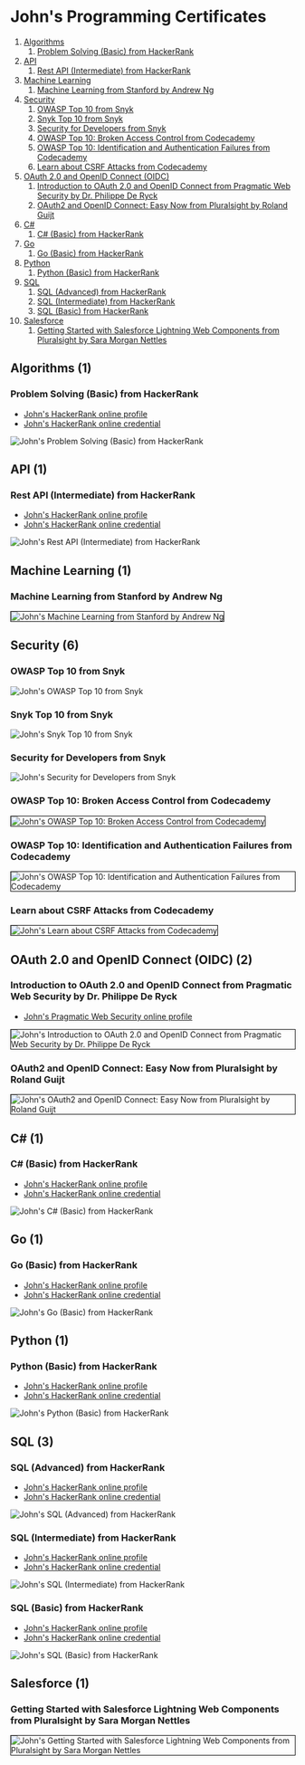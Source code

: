 # John's Programming Certificates
1. [Algorithms](#algorithms-1)
    1. [Problem Solving (Basic) from HackerRank](#problem-solving-basic-from-hackerrank)
1. [API](#api-1)
    1. [Rest API (Intermediate) from HackerRank](#rest-api-intermediate-from-hackerrank)
1. [Machine Learning](#machine-learning-1)
    1. [Machine Learning from Stanford by Andrew Ng](#machine-learning-from-stanford-by-andrew-ng)
1. [Security](#security-6)
    1. [OWASP Top 10 from Snyk](#owasp-top-10-from-snyk)
    1. [Snyk Top 10 from Snyk](#snyk-top-10-from-snyk)
    1. [Security for Developers from Snyk](#security-for-developers-from-snyk)
    1. [OWASP Top 10: Broken Access Control from Codecademy](#owasp-top-10-broken-access-control-from-codecademy)
    1. [OWASP Top 10: Identification and Authentication Failures from Codecademy](#owasp-top-10-identification-and-authentication-failures-from-codecademy)
    1. [Learn about CSRF Attacks from Codecademy](#learn-about-csrf-attacks-from-codecademy)
1. [OAuth 2.0 and OpenID Connect (OIDC)](#oauth-20-and-openid-connect-oidc-2)
    1. [Introduction to OAuth 2.0 and OpenID Connect from Pragmatic Web Security by Dr. Philippe De Ryck](#introduction-to-oauth-20-and-openid-connect-from-pragmatic-web-security-by-dr-philippe-de-ryck)
    1. [OAuth2 and OpenID Connect: Easy Now from Pluralsight by Roland Guijt](#oauth2-and-openid-connect-easy-now-from-pluralsight-by-roland-guijt)
1. [C#](#c-1)
    1. [C# (Basic) from HackerRank](#c-basic-from-hackerrank)
1. [Go](#go-1)
    1. [Go (Basic) from HackerRank](#go-basic-from-hackerrank)
1. [Python](#python-1)
    1. [Python (Basic) from HackerRank](#python-basic-from-hackerrank)
1. [SQL](#sql-3)
    1. [SQL (Advanced) from HackerRank](#sql-advanced-from-hackerrank)
    1. [SQL (Intermediate) from HackerRank](#sql-intermediate-from-hackerrank)
    1. [SQL (Basic) from HackerRank](#sql-basic-from-hackerrank)
1. [Salesforce](#salesforce-1)
    1. [Getting Started with Salesforce Lightning Web Components from Pluralsight by Sara Morgan Nettles](#getting-started-with-salesforce-lightning-web-components-from-pluralsight-by-sara-morgan-nettles)
## Algorithms (1)
### Problem Solving (Basic) from HackerRank
* [John's HackerRank online profile](https://www.hackerrank.com/profile/grokify)
* [John's HackerRank online credential](https://www.hackerrank.com/certificates/354553bb6ea7)

![John's Problem Solving (Basic) from HackerRank](cert_programming_problem-solving_hackerrank_problem-solving-basic_2023-07-08.png)

## API (1)
### Rest API (Intermediate) from HackerRank
* [John's HackerRank online profile](https://www.hackerrank.com/profile/grokify)
* [John's HackerRank online credential](https://www.hackerrank.com/certificates/4c5d7cc60c64)

![John's Rest API (Intermediate) from HackerRank](cert_programming_rest-api_hackerrank_rest-api-intermediate_2023-07-08.png)

## Machine Learning (1)
### Machine Learning from Stanford by Andrew Ng

<img src="../cert_machine-learning_stanford_machine-learning_2014-09-30_cert-972303~7600383.png" alt="John's Machine Learning from Stanford by Andrew Ng" style="border:1px solid #000000" />

## Security (6)
### OWASP Top 10 from Snyk

![John's OWASP Top 10 from Snyk](cert_security_owaasp-top-10_snyk_2024-03-09.png)

### Snyk Top 10 from Snyk

![John's Snyk Top 10 from Snyk](cert_security_snyk-top-10_snyk_2024-03-09.png)

### Security for Developers from Snyk

![John's Security for Developers from Snyk](cert_security_security-for-developers_snyk_2024-03-09.png)

### OWASP Top 10: Broken Access Control from Codecademy

<img src="../cert_security_owasp-top-10-broken-access-control_codecademy_2024-03-27.png" alt="John's OWASP Top 10: Broken Access Control from Codecademy" style="border:1px solid #000000" />

### OWASP Top 10: Identification and Authentication Failures from Codecademy

<img src="../cert_security_owasp-top-10-identification-and-authentication-failures_codecademy_2024-03-28.png" alt="John's OWASP Top 10: Identification and Authentication Failures from Codecademy" style="border:1px solid #000000" />

### Learn about CSRF Attacks from Codecademy

<img src="../cert_security_learn-about-csrf-attacks_codecademy_2024-03-27.png" alt="John's Learn about CSRF Attacks from Codecademy" style="border:1px solid #000000" />

## OAuth 2.0 and OpenID Connect (OIDC) (2)
### Introduction to OAuth 2.0 and OpenID Connect from Pragmatic Web Security by Dr. Philippe De Ryck
* [John's Pragmatic Web Security online profile](https://courses.pragmaticwebsecurity.com/certificates/ismezbjb1w)

<img src="../cert_security_intro-to-oauth2-and-openid-connect-oidc_pragmaticwebsecurity_cert-ismezbjb1w_2024-03-24.png" alt="John's Introduction to OAuth 2.0 and OpenID Connect from Pragmatic Web Security by Dr. Philippe De Ryck" style="border:1px solid #000000" />

### OAuth2 and OpenID Connect: Easy Now from Pluralsight by Roland Guijt

<img src="../cert_security_oauth2-and-openid-connect-easy-now_pluralsight_2024-03-27.png" alt="John's OAuth2 and OpenID Connect: Easy Now from Pluralsight by Roland Guijt" style="border:1px solid #000000" />

## C# (1)
### C# (Basic) from HackerRank
* [John's HackerRank online profile](https://www.hackerrank.com/profile/grokify)
* [John's HackerRank online credential](https://www.hackerrank.com/certificates/0b44cb39a3b8)

![John's C# (Basic) from HackerRank](cert_programming_csharp_hackerrank_csharp-basic_2023-07-16.png)

## Go (1)
### Go (Basic) from HackerRank
* [John's HackerRank online profile](https://www.hackerrank.com/profile/grokify)
* [John's HackerRank online credential](https://www.hackerrank.com/certificates/7666f51dbcdf)

![John's Go (Basic) from HackerRank](cert_programming_go_hackerrank_go-basic_2023-07-07.png)

## Python (1)
### Python (Basic) from HackerRank
* [John's HackerRank online profile](https://www.hackerrank.com/profile/grokify)
* [John's HackerRank online credential](https://www.hackerrank.com/certificates/b72ee71f1292)

![John's Python (Basic) from HackerRank](cert_programming_python_hackerrank_python-basic_2023-07-08.png)

## SQL (3)
### SQL (Advanced) from HackerRank
* [John's HackerRank online profile](https://www.hackerrank.com/profile/grokify)
* [John's HackerRank online credential](https://www.hackerrank.com/certificates/3398beadc245)

![John's SQL (Advanced) from HackerRank](cert_programming_sql_hackerrank_sql-advanced_2023-07-09.png)

### SQL (Intermediate) from HackerRank
* [John's HackerRank online profile](https://www.hackerrank.com/profile/grokify)
* [John's HackerRank online credential](https://www.hackerrank.com/certificates/7326755aba4a)

![John's SQL (Intermediate) from HackerRank](cert_programming_sql_hackerrank_sql-intermediate_2023-07-08.png)

### SQL (Basic) from HackerRank
* [John's HackerRank online profile](https://www.hackerrank.com/profile/grokify)
* [John's HackerRank online credential](https://www.hackerrank.com/certificates/85d3ebe85d24)

![John's SQL (Basic) from HackerRank](cert_programming_sql_hackerrank_sql-basic_2023-07-08.png)

## Salesforce (1)
### Getting Started with Salesforce Lightning Web Components from Pluralsight by Sara Morgan Nettles

<img src="../cert_programming_frontend_getting-started-with-salesforce-lightning-web-components_pluralsight_sara-morgan-nettles_2024-06-16.png" alt="John's Getting Started with Salesforce Lightning Web Components from Pluralsight by Sara Morgan Nettles" style="border:1px solid #000000" />

